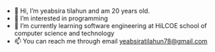 - 👋 Hi, I’m yeabsira tilahun and am 20 years old.
- 👀 I’m interested in programming 
- 🌱 I’m currently learning software engineering at HiLCOE school of computer science and technology 
- 📫 You can reach me through email  yeabsiratilahun78@gmail.com
